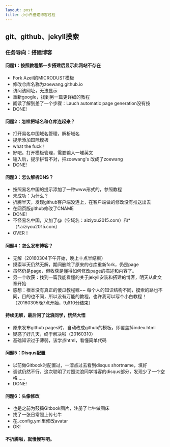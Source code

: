 ```yaml
---
layout: post
title: 小小白搭建博客过程
---
```


## git、github、jekyll摸索

### 任务导向：搭建博客

#### 问题1：按照教程第一步搭建后显示此网站不存在

* Fork Azeil的MICRODUST模板
* 修改仓库名称为zoewang.github.io
* 访问该网址，无法显示
* 重新google，找到另一篇更详细的教程
* 阅读了解到差了一个步骤：Lauch automatic page generation没有按
* DONE!
 
#### 问题2：怎样把域名和仓库连起来？
* 打开易名中国域名管理，解析域名
* 提示添加国际模板
* what the fuck！
* 好吧。打开模板管理，需要输入一堆英文
* 输入后，提示拼音不对，把zoewang's 改成了zoewang
* DONE!

#### 问题3：怎么解析DNS？
* 按照易名中国的提示添加了一种www形式的，参照教程
* 未成功：为什么？
* 折腾半天，发现github客户端没连上，在客户端做的修改没有推送出去
* 在网页版github修改了CNAME
* DONE!
* 不怪易名中国，又加了@（空域名：aiziyou2015.com）和* （*.aiziyou2015.com）
* OVER！

#### 问题4：怎么发布博客？
* 无解（20160304下午开始，晚上十点半结束）
* 摸索半天仍然无解，期间删除了原来的仓库重新fork，仍是page
* 虽然仍是page，但收获是懂得如何修改page的描述和内容了。
* 另一个收获：找到一篇我能看懂的关于jekyll安装和搭建的博客，明天从此文章开始
* 感想：根本没有真正的傻瓜教程嘛~~ 每个人的知识结构不同，摸索的路也不同，目的也不同，所以没有万能的教程，也许我可以写个小白教程！（20160305晚7点开始，9点10分结束）

#### 持续无解，最后问了沈浪同学，恍然大悟
* 原来发布github pages时，自动改成github的模板，即覆盖掉index.html
* 疑惑了好几天，终于解决啦（20160310）
* 基础知识过于薄弱，该学点html，看懂简单代码

#### 问题5：Disqus配置
* 以前做Gitbook时配置过，一溜点过去看到disqus shortname，填好
* 调试仍然不行，这次聪明了对照沈浪同学博客的disqus部分，发现少了一个空格……
* DONE!

#### 问题6：头像修改
* 也是之前为鼓捣Gitbook图片，注册了七牛做图床
* 找了一张日常照上传七牛
* 在_config.yml里修改avatar
* OK!

#### 不折腾啦，就慢慢写吧。

